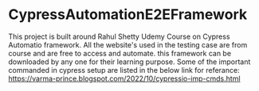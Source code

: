 # CypressAutomationE2EFramework
This project is built around Rahul Shetty Udemy Course on Cypress Automatio framework.
All the website's used in the testing case are from course and are free to access and automate.
this framework can be downloaded by any one for their learning purpose.
Some of the important commanded in cypress setup are listed in the below link for referance: https://varma-prince.blogspot.com/2022/10/cypressio-imp-cmds.html
